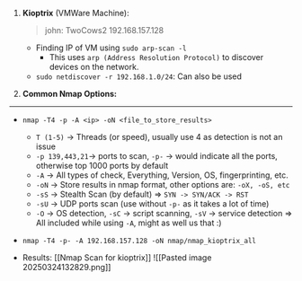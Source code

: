 1. **Kioptrix** (VMWare Machine):
   > john: TwoCows2
       192.168.157.128
   - Finding IP of VM using `sudo arp-scan -l`
	   - This uses `arp (Address Resolution Protocol)` to discover devices on the network.
   - `sudo netdiscover -r 192.168.1.0/24`: Can also be used
     
1. **Common Nmap Options:**
---
   - `nmap -T4 -p -A <ip> -oN <file_to_store_results>`
	   - `T (1-5)` -> Threads (or speed), usually use 4 as detection is not an issue
	   - `-p 139,443,21`-> ports to scan, `-p-` -> would indicate all the ports, otherwise top 1000 ports by default
	   - `-A` -> All types of check, Everything, Version, OS, fingerprinting, etc.
	   - `-oN` -> Store results in nmap format, other options are: `-oX, -oS, etc`
	   - `-sS` -> Stealth Scan (by default) => `SYN -> SYN/ACK -> RST`
	   - `-sU` -> UDP ports scan (use without `-p-` as it takes a lot of time)
	   - `-O` -> OS detection, `-sC` -> script scanning, `-sV` -> service detection => All included while using `-A`, might as well us that :)
	     
  -  `nmap -T4 -p- -A 192.168.157.128 -oN nmap/nmap_kioptrix_all`
  - Results: [[Nmap Scan for kioptrix]]
    ![[Pasted image 20250324132829.png]]